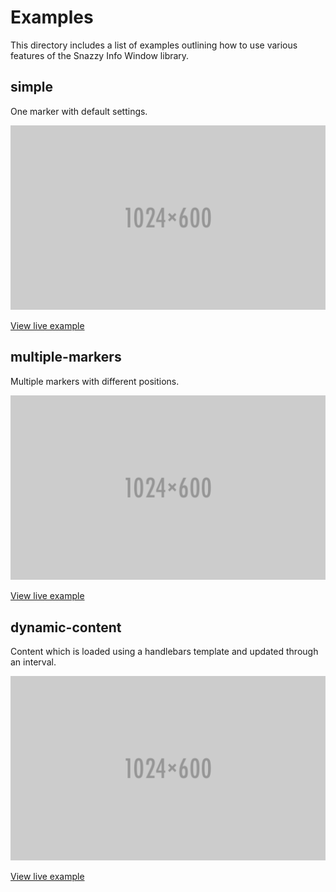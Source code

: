 # Examples

This directory includes a list of examples outlining how to use various features
of the Snazzy Info Window library.

## simple

One marker with default settings.

![Screenshot][simple-screenshot]

[View live example][simple]

[simple-screenshot]: simple/screenshot.png "Screenshot"
[simple]: https://rawgit.com/atmist/snazzy-info-window/master/examples/simple/index.html

## multiple-markers

Multiple markers with different positions.

![Screenshot][multiple-screenshot]

[View live example][multiple]

[multiple-screenshot]: multiple-markers/screenshot.png "Screenshot"
[multiple]: https://rawgit.com/atmist/snazzy-info-window/master/examples/multiple-markers/index.html

## dynamic-content

Content which is loaded using a handlebars template and updated through an interval.

![Screenshot][dynamic-content-screenshot]

[View live example][dynamic-content]

[dynamic-content-screenshot]: dynamic-content/screenshot.png "Screenshot"
[dynamic-content]: https://rawgit.com/atmist/snazzy-info-window/master/examples/dynamic-content/index.html
